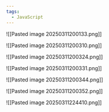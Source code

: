 ```yaml
---
tags:
  - JavaScript
---
```

![[Pasted image 20250311200133.png]]

![[Pasted image 20250311200310.png]]


![[Pasted image 20250311200324.png]]

![[Pasted image 20250311200331.png]]

![[Pasted image 20250311200344.png]]

![[Pasted image 20250311200352.png]]


![[Pasted image 20250311224410.png]]